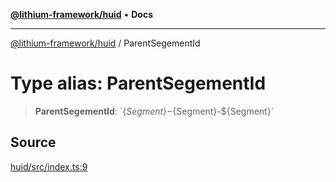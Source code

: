 [**@lithium-framework/huid**](../README.md) • **Docs**

***

[@lithium-framework/huid](../README.md) / ParentSegementId

# Type alias: ParentSegementId

> **ParentSegementId**: \`$\{Segment\}-$\{Segment\}-$\{Segment\}\`

## Source

[huid/src/index.ts:9](https://github.com/lithium-framework/huid/blob/982c2b7791351db64705f59c04989162f73d2765/src/index.ts#L9)

